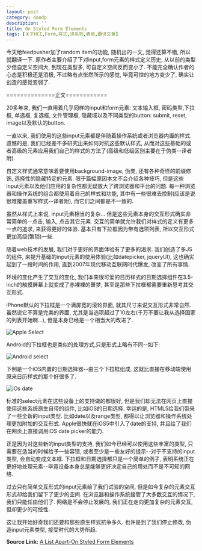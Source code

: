```yaml
---
layout: post
category: dandp
description: ''
title: On Styled Form Elements
tags: [关于HCI,Form,样式,译系列,表单,翻译文章]
---
```


今天给feedpusher加了random item的功能, 随机出的一文, 觉得还算不错, 所以就翻译一下. 原作者主要介绍了下对input,form元素的样式定义历史, 从以前的类型少但自定义空间大, 到现在类型多, 可自定义空间反而变小了. 不能完全确认作者的心态是积极还是消极, 不过略有点怅然所示的感觉, 毕竟可控的地方变少了, 确实让创造的感觉变弱了.

==============正文============

20多年来, 我们一直用着几乎同样的input和form元素: 文本输入框, 密码类型,下拉框, 单选框, 复选框, 文件管理框, 隐藏域以及不同类型的button: submit, reset, image以及默认的button.

一直以来, 我们使用的这些input元素都是伴随着操作系统或者浏览器内置的样式. 遗憾的是, 我们已经差不多研究出来如何对抗这些默认样式, 从而对这些基础的或者高级的元素应用我们自己的样式的方法了(高级和低级区别主要在于伪类--译者附).

自定义样式通常意味着要使用background-image, 伪类, 还有各种奇怪的前缀修饰, 选择性的隐藏特定的元素. 限于篇幅原因本文不会介绍各种技巧, 但是这些input元素以及他们应用的复杂性都无疑放大了跨浏览器和平台的问题. 每一种浏览器和操作系统的组合都使用着自己的样式和功能, 其中有一些很难去控制(应该是说很难覆盖重写样式--译者附), 而它们之间都是不一致的.

虽然从样式上来说, input元素相当的复杂... 但是这些元素本身的交互形式确实非常简单的--点击, 输入, 点击其它元素. 交互的简单就允许我们对样式的定义有更多一点的追求, 来获得更好的体验. 基本只有下拉框因为带有选项列表, 所以交互形式更加高级(繁琐)一些.

随着web技术的发展, 我们对于更好的界面体验有了更多的渴求. 我们创造了多JS的组件, 来提升基础的input元素的使用体验(比如datepicker, jqueryUI), 这也确实起到了一段时间的作用, 直到2007年现代移动互联网时代爆发, 改变了所有事情.

环境的变化产生了交互的变化, 我们本来很可爱的日历样式的日期选择组件在3.5-inch的触摸屏幕上就变成了赤裸裸的噩梦, 甚至是那些下拉框都需要重新思考其交互形式.

iPhone默认的下拉框是一个满屏宽的滚轮界面, 就其尺寸来说交互形式非常自然. 虽然说它不算是完美的界面, 尤其是当选项超过了10左右(千万不要让我从选择国家的列表开始啊...), 但是本身已经是一个相当大的改进了.

<img src="http://alistapart.com/d/misc-images/apple-select.jpg" alt="Apple Select">

Android的下拉框也是类似的处理方式,只是形式上略有不同--如下:

<img src="http://alistapart.com/d/misc-images/android-select.png" alt="Android select">

下例是一个iOS内置的日期选择器--由三个下拉框组成, 这就比直接在移动端使用原来日历样式的那个好很多了.

<img src="http://alistapart.com/d/misc-images/ios-date.png" alt="iOs date">

标准的select元素在这些设备上的支持做的都很好, 但是我们却无法在网页上直接使用这些系统原生自带的组件, 比如iOS的日期选择. 幸运的是, HTML5给我们带来了一些全新的input类型. 比如date以及range类型, 都得以让浏览器和操作系统处理更加附加的交互形式. Apple很快就在iOS5中引入了date的支持, 并且给了我们在网页上直接调用iOS date picker的能力.

正是因为对这些新的input类型的支持, 我们如今已经可以使用这些丰富的类型, 只需要在适当的时候给予一些容错, 或者至少是一些友好的提示--对于不支持的input类型, 会自动变成文本框. 下拉框和日期选择都只是一个简单的例子, 表明系统正在更好地处理元素--毕竟设备本身总是能够更好决定自己的用处而不是不可知的网络.

过去只有简单交互形式的input元素给了我们试验的空间, 但是如今复杂的元素交互形式却给我们留下了更少的空间. 在浏览器和操作系统接管了大多数交互的情况下, 我们只能任由他们了. 网络是不会停止发展的, 我们正在走向更加复杂的元素交互, 但却更少的可控性.

这让我开始好奇我们还要和那些原生样式抗争多久. 也许是到了我们停止修改, 伪造input元素类型, 接受时代的大势所趋.


<strong>Source Link:</strong>
<a href="http://alistapart.com/blog/post/on-styled-form-elements">A List Apart-On Styled Form Elements</a>
